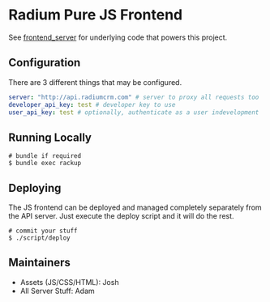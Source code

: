 # Radium Pure JS Frontend

See [frontend_server](https://github.com/threadedlabs/frontend_server)
for underlying code that powers this project.

## Configuration

There are 3 different things that may be configured.

```yml
server: "http://api.radiumcrm.com" # server to proxy all requests too
developer_api_key: test # developer key to use
user_api_key: test # optionally, authenticate as a user indevelopment
```

## Running Locally

```
# bundle if required
$ bundle exec rackup
```

## Deploying

The JS frontend can be deployed and managed completely separately from
the API server. Just execute the deploy script and it will do the rest.

```
# commit your stuff
$ ./script/deploy
```

## Maintainers

* Assets (JS/CSS/HTML): Josh
* All Server Stuff: Adam
